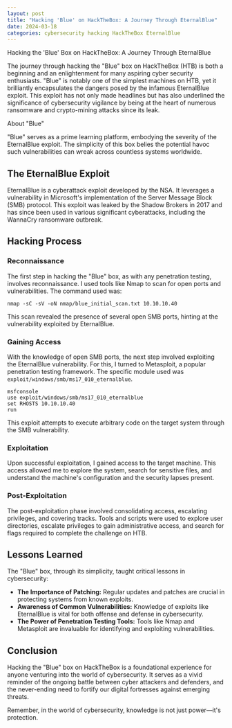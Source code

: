```yaml
---
layout: post
title: "Hacking 'Blue' on HackTheBox: A Journey Through EternalBlue"
date: 2024-03-18
categories: cybersecurity hacking HackTheBox EternalBlue
---
```


Hacking the 'Blue' Box on HackTheBox: A Journey Through EternalBlue

The journey through hacking the "Blue" box on HackTheBox (HTB) is both a beginning and an enlightenment for many aspiring cyber security enthusiasts. "Blue" is notably one of the simplest machines on HTB, yet it brilliantly encapsulates the dangers posed by the infamous EternalBlue exploit. This exploit has not only made headlines but has also underlined the significance of cybersecurity vigilance by being at the heart of numerous ransomware and crypto-mining attacks since its leak.

About "Blue"

"Blue" serves as a prime learning platform, embodying the severity of the EternalBlue exploit. The simplicity of this box belies the potential havoc such vulnerabilities can wreak across countless systems worldwide.

## The EternalBlue Exploit

EternalBlue is a cyberattack exploit developed by the NSA. It leverages a vulnerability in Microsoft's implementation of the Server Message Block (SMB) protocol. This exploit was leaked by the Shadow Brokers in 2017 and has since been used in various significant cyberattacks, including the WannaCry ransomware outbreak.

## Hacking Process

### Reconnaissance

The first step in hacking the "Blue" box, as with any penetration testing, involves reconnaissance. I used tools like Nmap to scan for open ports and vulnerabilities. The command used was:

    nmap -sC -sV -oN nmap/blue_initial_scan.txt 10.10.10.40

This scan revealed the presence of several open SMB ports, hinting at the vulnerability exploited by EternalBlue.

### Gaining Access

With the knowledge of open SMB ports, the next step involved exploiting the EternalBlue vulnerability. For this, I turned to Metasploit, a popular penetration testing framework. The specific module used was `exploit/windows/smb/ms17_010_eternalblue`.

    msfconsole
    use exploit/windows/smb/ms17_010_eternalblue
    set RHOSTS 10.10.10.40
    run

This exploit attempts to execute arbitrary code on the target system through the SMB vulnerability.

### Exploitation

Upon successful exploitation, I gained access to the target machine. This access allowed me to explore the system, search for sensitive files, and understand the machine's configuration and the security lapses present.

### Post-Exploitation

The post-exploitation phase involved consolidating access, escalating privileges, and covering tracks. Tools and scripts were used to explore user directories, escalate privileges to gain administrative access, and search for flags required to complete the challenge on HTB.

## Lessons Learned

The "Blue" box, through its simplicity, taught critical lessons in cybersecurity:

- **The Importance of Patching:** Regular updates and patches are crucial in protecting systems from known exploits.
- **Awareness of Common Vulnerabilities:** Knowledge of exploits like EternalBlue is vital for both offense and defense in cybersecurity.
- **The Power of Penetration Testing Tools:** Tools like Nmap and Metasploit are invaluable for identifying and exploiting vulnerabilities.

## Conclusion

Hacking the "Blue" box on HackTheBox is a foundational experience for anyone venturing into the world of cybersecurity. It serves as a vivid reminder of the ongoing battle between cyber attackers and defenders, and the never-ending need to fortify our digital fortresses against emerging threats.

Remember, in the world of cybersecurity, knowledge is not just power—it's protection.
